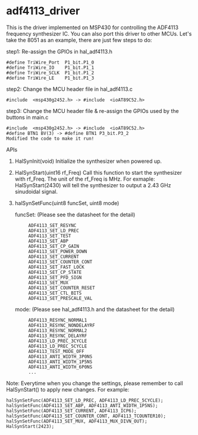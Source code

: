 # adf4113_driver
This is the driver implemented on MSP430 for controlling the ADF4113 frequency synthesizer IC.
You can also port this driver to other MCUs. Let's take the 8051 as an example, there are just few steps to do:

step1: Re-assign the GPIOs in hal_adf4113.h
 
    #define TriWire_Port  P1_bit.P1_0 
    #define TriWire_IO    P1_bit.P1_1 
    #define TriWire_SCLK  P1_bit.P1_2 
    #define TriWire_LE    P1_bit.P1_3 

step2: Change the MCU header file in hal_adf4113.c
 
    #include  <msp430g2452.h> -> #include  <ioAT89C52.h>

step3: Change the MCU header file & re-assign the GPIOs used by the buttons in main.c
 
    #include  <msp430g2452.h> -> #include  <ioAT89C52.h> 
    #define BTN1 BV(3) -> #define BTN1 P3_bit.P3_2 
    Modified the code to make it run! 

APIs

1. HalSynInit(void) 
    Initialize the synthesizer when powered up.
    
2. HalSynStart(uint16 rf_Freq) 
    Call this function to start the synthesizer with rf_Freq.
    The unit of the rf_Freq is MHz.
    For exmaple: HalSynStart(2430) will tell the synthesizer 
                 to output a 2.43 GHz sinudoidal signal.

3. halSynSetFunc(uint8 funcSet, uint8 mode)
 
    funcSet: (Please see the datasheet for the detail)
    
            ADF4113_SET_RESYNC
            ADF4113_SET_LD_PREC      
            ADF4113_SET_TEST         
            ADF4113_SET_ABP          
            ADF4113_SET_CP_GAIN      
            ADF4113_SET_POWER_DOWN   
            ADF4113_SET_CURRENT      
            ADF4113_SET_COUNTER_CONT 
            ADF4113_SET_FAST_LOCK    
            ADF4113_SET_CP_STATE     
            ADF4113_SET_PFD_SIGN     
            ADF4113_SET_MUX          
            ADF4113_SET_COUNTER_RESET
            ADF4113_SET_CTL_BITS     
            ADF4113_SET_PRESCALE_VAL 
 
    mode: (Please see hal_adf4113.h and the datasheet for the detail)
    
            ADF4113_RESYNC_NORMAL1   
            ADF4113_RESYNC_NONDELAYRF
            ADF4113_RESYNC_NORMAL2   
            ADF4113_RESYNC_DELAYRF   
            ADF4113_LD_PREC_3CYCLE   
            ADF4113_LD_PREC_5CYCLE   
            ADF4113_TEST_MODE_OFF    
            ADF4113_ANTI_WIDTH_3P0NS 
            ADF4113_ANTI_WIDTH_1P5NS 
            ADF4113_ANTI_WIDTH_6P0NS 
            ...

Note:
    Everytime when you change the settings, please remember to call HalSynStart()
to apply new changes. For example:
 
    halSynSetFunc(ADF4113_SET_LD_PREC, ADF4113_LD_PREC_5CYCLE); 
    halSynSetFunc(ADF4113_SET_ABP, ADF4113_ANTI_WIDTH_1P5NS); 
    halSynSetFunc(ADF4113_SET_CURRENT, ADF4113_ICP6); 
    halSynSetFunc(ADF4113_SET_COUNTER_CONT, ADF4113_TCOUNTER10); 
    halSynSetFunc(ADF4113_SET_MUX, ADF4113_MUX_DIVN_OUT); 
    HalSynStart(2423); 
    